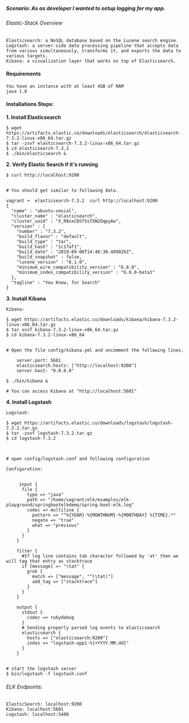 ##### Scenario: As as developer I wanted to setup logging for my app.



###### Elastic-Stack Overview
```
Elasticsearch: a NoSQL database based on the Lucene search engine.
Logstash: a server-side data processing pipeline that accepts data from various simultaneously, transforms it, and exports the data to various targets.
Kibana: a visualization layer that works on top of Elasticsearch.
```

#### Requirements
```
You have an instance with at least 4GB of RAM
java 1.8
```

#### Installations Steps:

**1. Install Elasticsearch**


    $ wget https://artifacts.elastic.co/downloads/elasticsearch/elasticsearch-7.3.2-linux-x86_64.tar.gz
    $ tar -zxvf elasticsearch-7.3.2-linux-x86_64.tar.gz
    $ cd elasticsearch-7.3.2
    $ ./bin/elasticsearch &



**2. Verify Elastic Search if it's running**


    $ curl http://localhost:9200


    # You should get similar to following data.

    vagrant ➜  elasticsearch-7.3.2  curl http://localhost:9200
    {
      "name" : "ubuntu-xenial",
      "cluster_name" : "elasticsearch",
      "cluster_uuid" : "X_R8xxCDSfSsTXW2OqpyAw",
      "version" : {
        "number" : "7.3.2",
        "build_flavor" : "default",
        "build_type" : "tar",
        "build_hash" : "1c1faf1",
        "build_date" : "2019-09-06T14:40:30.409026Z",
        "build_snapshot" : false,
        "lucene_version" : "8.1.0",
        "minimum_wire_compatibility_version" : "6.8.0",
        "minimum_index_compatibility_version" : "6.0.0-beta1"
      },
      "tagline" : "You Know, for Search"
    }


**3. Install Kibana**


    Kibana:

    $ wget https://artifacts.elastic.co/downloads/kibana/kibana-7.3.2-linux-x86_64.tar.gz
    $ tar xvzf kibana-7.3.2-linux-x86_64.tar.gz
    $ cd kibana-7.3.2-linux-x86_64


    # Open the file config/kibana.yml and uncomment the following lines.

        server.port: 5601
        elasticsearch.hosts: ["http://localhost:9200"]
        server.host: "0.0.0.0"

    $ ./bin/kibana &

    # You can access Kibana at "http://localhost:5601"



**4. Install Logstash**


    Logstash:

    $ wget https://artifacts.elastic.co/downloads/logstash/logstash-7.3.2.tar.gz
    $ tar -zxvf logstash-7.3.2.tar.gz
    $ cd logstash-7.3.2



    # open config/logstash.conf and following configuration

    Configuration:


         input {
          file {
            type => "java"
            path => "/home/vagrant/elk/examples/elk-playground/springbootelkdemo/spring-boot-elk.log"
            codec => multiline {
              pattern => "^%{YEAR}-%{MONTHNUM}-%{MONTHDAY} %{TIME}.*"
              negate => "true"
              what => "previous"
            }
          }
        }

        filter {
          #If log line contains tab character followed by 'at' then we will tag that entry as stacktrace
          if [message] =~ "\tat" {
            grok {
              match => ["message", "^(\tat)"]
              add_tag => ["stacktrace"]
            }
          }
        }

        output {
          stdout {
            codec => rubydebug
          }
          # Sending properly parsed log events to elasticsearch
          elasticsearch {
            hosts => ["elasticsearch:9200"]
            index => "logstash-app1-%{+YYYY.MM.dd}"
          }
        }


    # start the logstash server
    $ bin/logstash -f logstash.conf



###### ELK Endpoints:
```
ElasticSearch: localhost:9200
Kibana: localhost:5601
Logstash: localhost:5400

```
